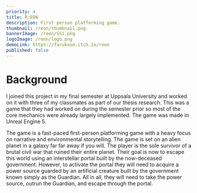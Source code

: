 ```yaml
---
priority: 4
title: R:EON
description: First person platforming game.
thumbnail: /reon/thumbnail.png
bannerImage: /reon/SS1.png
logoImage: /reon/logo.png
demoLink: https://farukosm.itch.io/reon
published: false
---
```


# Background

I joined this project in my final semester at Uppsala University and worked on it with three of my classmates as part of our thesis research. This was a game that they had worked on during the semester prior so most of the core mechanics were already largely implemented. The game was made in Unreal Engine 5.

The game is a fast-paced first-person platforming game with a heavy focus on narrative and environmental storytelling. The game is set on an alien planet in a galaxy far far away if you will. The player is the sole survivor of a brutal civil war that ruined their entire planet. Their goal is now to escape this world using an interstellar portal built by the now-deceased government. However, to activate the portal they will need to acquire a power source guarded by an artificial creature built by the government known simply as the Guardian. All in all, they will need to take the power source, outrun the Guardian, and escape through the portal.   